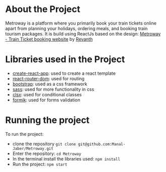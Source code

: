 # About the Project

Metroway is a platform where you primarily book your train tickets online apart from planning your holidays, ordering meals, and booking train tourism packages. It is build using ReactJs based on the design: [Metroway - Train Ticket booking website](https://www.figma.com/community/file/1176001235521035256) by [Revanth](https://www.figma.com/@revanth_ui)

# Libraries used in the Project

- [create-react-app](https://create-react-app.dev/): used to create a react template
- [react-router-dom](https://reactrouter.com/): used for routing
- [bootstrap](https://getbootstrap.com/): used as a css framework
- [sass](https://www.npmjs.com/package/sass): used for more functionality in css
- [clsx](https://www.npmjs.com/package/clsx): used for conditional classes
- [formik](https://formik.org/): used for forms validation

# Running the project

To run the project:

- clone the repository `git clone git@github.com:Manal-Jaber/Metroway.git`
- Enter the repository: `cd Metroway`
- In the terminal install the libraries used: `npm install`
- Run the project: `npm start`

